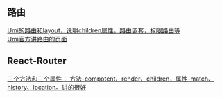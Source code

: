 ## 路由
[Umi的路由和layout，说明children属性，路由嵌套，权限路由等](https://www.jianshu.com/p/1ac0fb1799a8)  
[Umi官方讲路由的页面](https://umijs.org/zh/guide/router.html#%E9%85%8D%E7%BD%AE%E5%BC%8F%E8%B7%AF%E7%94%B1)  

## React-Router
[三个方法和三个属性： 方法-compotent、render、children，属性-match、history、location。讲的很好](https://blog.csdn.net/sinat_17775997/article/details/69218382)  



